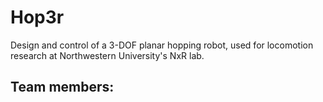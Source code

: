 # Hop3r
Design and control of a 3-DOF planar hopping robot, used for locomotion research at Northwestern University's NxR lab.

## Team members:
